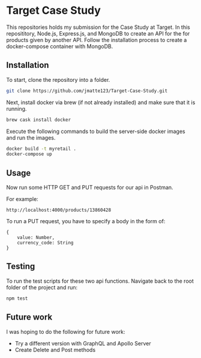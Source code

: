# Target Case Study

This repositories holds my submission for the Case Study at Target.  In this reposititory, Node.js, Express.js, and MongoDB to create an API for the for products given by another API.  Follow the installation process to create a docker-compose container with MongoDB.

## Installation

To start, clone the repository into a folder.

```bash
git clone https://github.com/jmatte123/Target-Case-Study.git
```

Next, install docker via brew (if not already installed) and make sure that it is running.

```bash
brew cask install docker
```

Execute the following commands to build the server-side docker images and run the images.

```bash
docker build -t myretail . 
docker-compose up
```

## Usage

Now run some HTTP GET and PUT requests for our api in Postman.

For example: 
```
http://localhost:4000/products/13860428
```
To run a PUT request, you have to specify a body in the form of:
```
{
    value: Number,
    currency_code: String
}
```

## Testing

To run the test scripts for these two api functions. Navigate back to the root folder of the project and run:

```bash
npm test
```

## Future work
I was hoping to do the following for future work: 
* Try a different version with GraphQL and Apollo Server
* Create Delete and Post methods 
